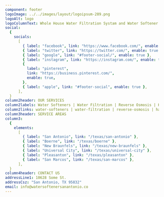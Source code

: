 ```yaml
---
component: footer
logoImage: ../../images/layout/logoipsum-289.png
logoAlt: logo
logoColumnText: Whole House Water Filtration Systam and Water Softener Supplier and Installer for 30+ Years.
social:
  {
    socials:
      [
        { label: "facebook", link: "https://www.facebook.com/", enable: true },
        { label: "twitter", link: "https://twitter.com/", enable: true },
        { label: "google", link: "#footer-social/", enable: true },
        { label: "instagram", link: "https://instagram.com/", enable: true },
        {
          label: "pinterest",
          link: "https://business.pinterest.com/",
          enable: true,
        },
        { label: "apple", link: "#footer-social", enable: true },
      ],
  }
column2header: OUR SERVICES
column2labels: Water Softeners | Water Filtration | Reverse Osmosis | Hard Water Filters | Water Testing | Water Treatement | Whole House Water Filtration Systems | Well Water Systems
column2links: water-softeners | water-filtration | reverse-osmosis | hard-water-filters | water-testing | water-treatment | whole-house-water-filtration-systems | well-water-systems
column3header: SERVICE AREAS
column3:
  {
    elements:
      [
        { label: "San Antonio", link: "/texas/san-antonio" },
        { label: "Boerne", link: "/texas/boerne" },
        { label: "New Braunfels", link: "/texas/new-braunfels" },
        { label: "Universal City", link: "/texas/universal-city" },
        { label: "Pleasanton", link: "/texas/pleasanton" },
        { label: "San Marcos", link: "/texas/san-marcos" },
      ],
  }
column4header: CONTACT US
addressLine1: 10628 Some St.
addressCsz: "San Antonio, TX 95832"
email: info@watersoftenersanantonio.co
---
```

